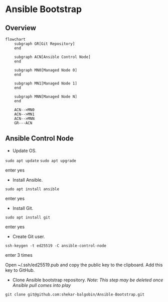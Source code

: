 # Ansible Bootstrap

## Overview

``` mermaid
flowchart
    subgraph GR[Git Repository]
    end

    subgraph ACN[Ansible Control Node]
    end

    subgraph MN0[Managed Node 0]
    end

    subgraph MN1[Managed Node 1]
    end

    subgraph MNN[Managed Node N]
    end

    ACN-->MN0
    ACN-->MN1
    ACN-->MNN
    GR---ACN
```

## Ansible Control Node

- Update OS.

```sudo apt update```
```sudo apt upgrade```

enter yes

- Install Ansible.

```sudo apt install ansible```

enter yes

- Install Git.

```sudo apt install git```

enter yes

- Create Git user.

```ssh-keygen -t ed25519 -C ansible-control-node```

enter 3 times

Open ~/.ssh/ed25519.pub and copy the public key to the clipboard.
Add this key to GitHub.

- Clone Ansible bootstrap repository.
_Note: This step may be deleted once Ansible pull comes into play_

```git clone git@github.com:shekar-balgobin/Ansible-Bootstrap.git```

